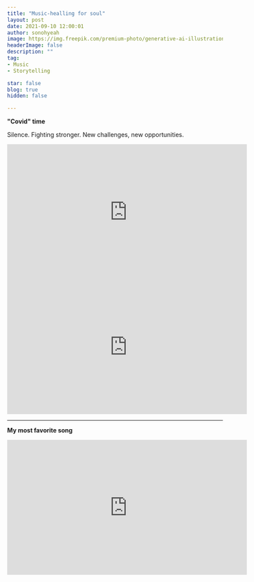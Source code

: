 ```yaml
---
title: "Music-healling for soul"
layout: post
date: 2021-09-10 12:00:01
author: sonohyeah
image: https://img.freepik.com/premium-photo/generative-ai-illustration-music-notes-flowing-from-wireless-headphones-against-city-street-clouds_501669-25375.jpg
headerImage: false
description: ""
tag:
- Music
- Storytelling

star: false
blog: true
hidden: false

---
```


**"Covid" time**

Silence. Fighting stronger. New challenges, new opportunities.

<iframe width="560" height="315" style="text-align:center" src="https://www.youtube.com/embed/7IRIP-hSfJ0?controls=0" title="YouTube video player" frameborder="0" allow="accelerometer; autoplay; clipboard-write; encrypted-media; gyroscope; picture-in-picture" allowfullscreen></iframe>

<iframe width="560" height="315" style="text-align:center" src="https://www.youtube.com/embed/SX_ViT4Ra7k?controls=0" title="YouTube video player" frameborder="0" allow="accelerometer; autoplay; clipboard-write; encrypted-media; gyroscope; picture-in-picture" allowfullscreen></iframe>

--- 
**My most favorite song**

<iframe width="560" height="315" style="text-align:center" src="https://www.youtube.com/embed/k4V3Mo61fJM?controls=0" title="YouTube video player" frameborder="0" allow="accelerometer; autoplay; clipboard-write; encrypted-media; gyroscope; picture-in-picture" allowfullscreen></iframe>